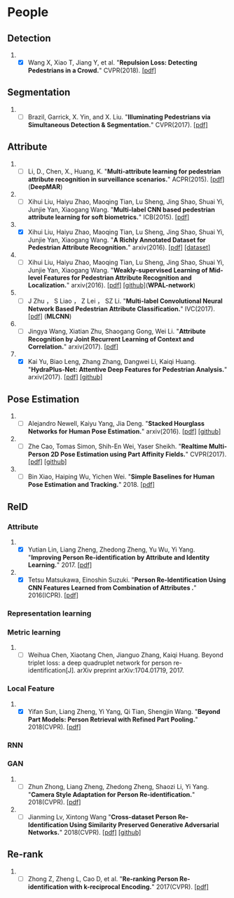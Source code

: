 # People 
## Detection 
1. - [x] Wang X, Xiao T, Jiang Y, et al.  "**Repulsion Loss: Detecting Pedestrians in a Crowd.**" CVPR(2018). [[pdf]](https://arxiv.org/abs/1711.07752) 

## Segmentation
1. - [ ] Brazil, Garrick, X. Yin, and X. Liu. "**Illuminating Pedestrians via Simultaneous Detection & Segmentation.**" CVPR(2017). [[pdf]](https://arxiv.org/abs/1706.08564) 
 
## Attribute

1. - [ ] Li, D., Chen, X., Huang, K. "**Multi-attribute learning for pedestrian attribute recognition in surveillance scenarios.**" ACPR(2015). [[pdf]](https://ieeexplore.ieee.org/document/7486476/authors) (**DeepMAR**)

1. - [ ] Xihui Liu, Haiyu Zhao, Maoqing Tian, Lu Sheng, Jing Shao, Shuai Yi, Junjie Yan, Xiaogang Wang. "**Multi-label CNN based pedestrian attribute learning for soft biometrics.**" ICB(2015). [[pdf]](https://ieeexplore.ieee.org/document/7139070/) 

1. - [x] Xihui Liu, Haiyu Zhao, Maoqing Tian, Lu Sheng, Jing Shao, Shuai Yi, Junjie Yan, Xiaogang Wang. "**A Richly Annotated Dataset for Pedestrian Attribute Recognition.**" arxiv(2016). [[pdf]](https://arxiv.org/abs/1603.07054) [[dataset]](http://rap.idealtest.org/)

1. - [ ] Xihui Liu, Haiyu Zhao, Maoqing Tian, Lu Sheng, Jing Shao, Shuai Yi, Junjie Yan, Xiaogang Wang. "**Weakly-supervised Learning of Mid-level Features for Pedestrian Attribute Recognition and Localization.**" arxiv(2016). [[pdf]](https://arxiv.org/abs/1611.05603) [[github]](https://github.com/YangZhou1994/WPAL-network)(**WPAL-network**)

1. - [ ] J Zhu ， S Liao ， Z Lei ， SZ Li. "**Multi-label Convolutional Neural Network Based Pedestrian Attribute Classification.**" IVC(2017). [[pdf]](http://www.cbsr.ia.ac.cn/users/zlei/papers/JQZHU-IVC-2017.pdf) (**MLCNN**)

1. - [ ] Jingya Wang, Xiatian Zhu, Shaogang Gong, Wei Li. "**Attribute Recognition by Joint Recurrent Learning of Context and Correlation.**" arxiv(2017). [[pdf]](https://arxiv.org/abs/1709.08553v1) 

1. - [x] Kai Yu, Biao Leng, Zhang Zhang, Dangwei Li, Kaiqi Huang. "**HydraPlus-Net: Attentive Deep Features for Pedestrian Analysis.**" arxiv(2017). [[pdf]](https://arxiv.org/abs/1709.09930) [[github]](https://github.com/xh-liu/HydraPlus-Net)

## Pose Estimation
1. - [ ] Alejandro Newell, Kaiyu Yang, Jia Deng. "**Stacked Hourglass Networks for Human Pose Estimation.**" arxiv(2016). [[pdf]](https://arxiv.org/abs/1603.06937) [[github]](https://github.com/anewell/pose-hg-train)

1. - [ ] Zhe Cao, Tomas Simon, Shih-En Wei, Yaser Sheikh. "**Realtime Multi-Person 2D Pose Estimation using Part Affinity Fields.**" CVPR(2017). [[pdf]](https://arxiv.org/abs/1611.08050) [[github]](https://github.com/ZheC/Realtime_Multi-Person_Pose_Estimation)

1. - [ ] Bin Xiao, Haiping Wu, Yichen Wei. "**Simple Baselines for Human Pose Estimation and Tracking.**" 2018. [[pdf]](https://arxiv.org/abs/1804.06208) 
 
## ReID
### Attribute
1. - [x] Yutian Lin, Liang Zheng, Zhedong Zheng, Yu Wu, Yi Yang. "**Improving Person Re-identification by Attribute and Identity Learning.**" 2017. [[pdf]](https://arxiv.org/abs/1703.07220) 

1. - [x] Tetsu Matsukawa, Einoshin Suzuki. "**Person Re-Identification Using CNN Features Learned from Combination of Attributes
.**" 2016(ICPR). [[pdf]](http://www.i.kyushu-u.ac.jp/~matsukawa/ReID_files/icpr2016.pdf) 
 
### Representation learning
 
### Metric learning
1. - [ ] Weihua Chen, Xiaotang Chen, Jianguo Zhang, Kaiqi Huang. Beyond triplet loss: a deep quadruplet network for person re-identification[J]. arXiv preprint arXiv:1704.01719, 2017.

### Local Feature
1. - [x] Yifan Sun, Liang Zheng, Yi Yang, Qi Tian, Shengjin Wang. "**Beyond Part Models: Person Retrieval with Refined Part Pooling.**" 2018(CVPR). [[pdf]](https://arxiv.org/abs/1711.09349) 

### RNN

### GAN
1. - [ ] Zhun Zhong, Liang Zheng, Zhedong Zheng, Shaozi Li, Yi Yang. "**Camera Style Adaptation for Person Re-identification.**" 2018(CVPR). [[pdf]](https://arxiv.org/abs/1711.10295)
 
1. - [ ] Jianming Lv, Xintong Wang "**Cross-dataset Person Re-Identification Using Similarity Preserved Generative Adversarial Networks.**" 2018(CVPR). [[pdf]](https://arxiv.org/abs/1806.04533) [[github]](https://github.com/Ethanscuter/SimPGAN)

## Re-rank
1. - [ ] Zhong Z, Zheng L, Cao D, et al. "**Re-ranking Person Re-identification with k-reciprocal Encoding.**" 2017(CVPR). [[pdf]](https://arxiv.org/abs/1701.08398) 
